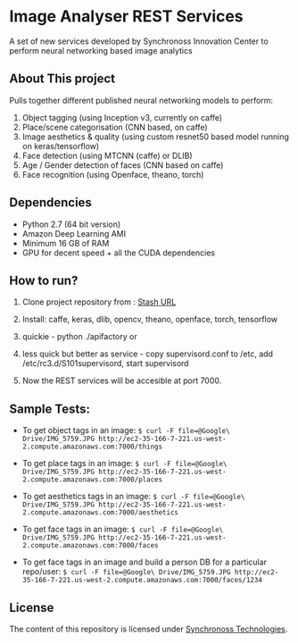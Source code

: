 # Image Analyser REST Services
A set of new services developed by Synchronoss Innovation Center to perform neural networking based image analytics

## About This project
Pulls together different published neural networking models to perform:
1. Object tagging (using Inception v3, currently on caffe)
2. Place/scene categorisation (CNN based, on caffe)
3. Image aesthetics & quality (using custom resnet50 based model running on keras/tensorflow)
4. Face detection (using MTCNN (caffe) or DLIB)
5. Age / Gender detection of faces (CNN based on caffe)
6. Face recognition (using Openface, theano, torch) 

## Dependencies
- Python 2.7 (64 bit version)
- Amazon Deep Learning AMI
- Minimum 16 GB of RAM
- GPU for decent speed + all the CUDA dependencies

## How to run?
1. Clone project repository from : [Stash URL](https://stash.synchronoss.net/projects/IN/repos/text-analyser-poc/browse)
2. Install: caffe, keras, dlib, opencv, theano, openface, torch, tensorflow
3. quickie - python ./apifactory
or
3. less quick but better as service - copy supervisord.conf to /etc, add /etc/rc3.d/S101supervisord, start supervisord

4. Now the REST services will be accesible at port 7000.

## Sample Tests:
    
-  To get object tags in an image:
    ```$ curl -F file=@Google\ Drive/IMG_5759.JPG http://ec2-35-166-7-221.us-west-2.compute.amazonaws.com:7000/things```

-  To get place tags in an image:
    ```$ curl -F file=@Google\ Drive/IMG_5759.JPG http://ec2-35-166-7-221.us-west-2.compute.amazonaws.com:7000/places```

-  To get aesthetics tags in an image:
    ```$ curl -F file=@Google\ Drive/IMG_5759.JPG http://ec2-35-166-7-221.us-west-2.compute.amazonaws.com:7000/aesthetics```

-  To get face tags in an image:
    ```$ curl -F file=@Google\ Drive/IMG_5759.JPG http://ec2-35-166-7-221.us-west-2.compute.amazonaws.com:7000/faces```

-  To get face tags in an image and build a person DB for a particular repo/user:
    ```$ curl -F file=@Google\ Drive/IMG_5759.JPG http://ec2-35-166-7-221.us-west-2.compute.amazonaws.com:7000/faces/1234```


    
## License
The content of this repository is licensed under [Synchronoss Technologies](http://synchronoss.com/).
